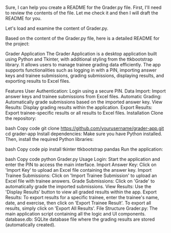 
Sure, I can help you create a README for the Grader.py file. First, I'll need to review the contents of the file. Let me check it and then I will draft the README for you.

Let's load and examine the content of Grader.py.

Based on the content of the Grader.py file, here is a detailed README for the project:

Grader Application
The Grader Application is a desktop application built using Python and Tkinter, with additional styling from the ttkbootstrap library. It allows users to manage trainee grading data efficiently. The app supports functionalities such as logging in with a PIN, importing answer keys and trainee submissions, grading submissions, displaying results, and exporting results to Excel files.

Features
User Authentication: Login using a secure PIN.
Data Import: Import answer keys and trainee submissions from Excel files.
Automatic Grading: Automatically grade submissions based on the imported answer key.
View Results: Display grading results within the application.
Export Results: Export trainee-specific results or all results to Excel files.
Installation
Clone the repository:

bash
Copy code
git clone https://github.com/yourusername/grader-app.git
cd grader-app
Install dependencies:
Make sure you have Python installed. Then, install the required Python libraries:

bash
Copy code
pip install tkinter ttkbootstrap pandas
Run the application:

bash
Copy code
python Grader.py
Usage
Login: Start the application and enter the PIN to access the main interface.
Import Answer Key: Click on 'Import Key' to upload an Excel file containing the answer key.
Import Trainee Submissions: Click on 'Import Trainee Submission' to upload an Excel file with trainee answers.
Grade Submissions: Click on 'Grade' to automatically grade the imported submissions.
View Results: Use the 'Display Results' button to view all graded results within the app.
Export Results:
To export results for a specific trainee, enter the trainee's name, date, and exercise, then click on 'Export Trainee Result'.
To export all results, simply click on 'Export All Results'.
File Structure
Grader.py: The main application script containing all the logic and UI components.
database.db: SQLite database file where the grading results are stored (automatically created).

